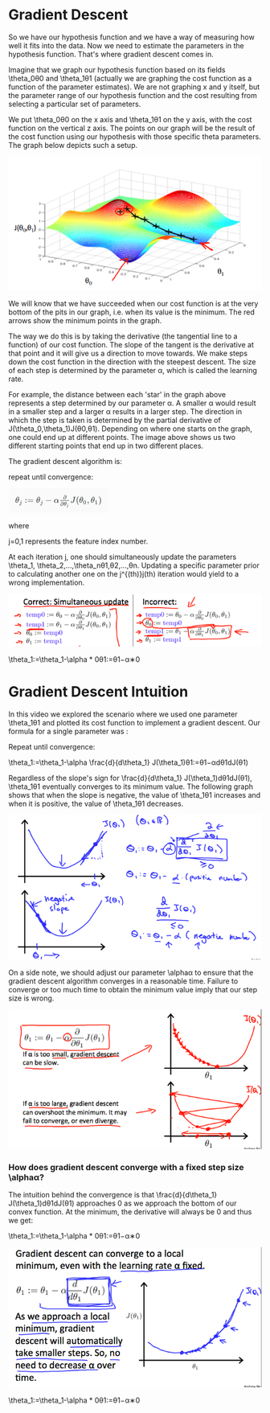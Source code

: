 # Gradient Descent

So we have our hypothesis function and we have a way of measuring how well it fits into the data. Now we need to estimate the parameters in the hypothesis function. That's where gradient descent comes in.

Imagine that we graph our hypothesis function based on its fields \theta_0θ0 and \theta_1θ1 (actually we are graphing the cost function as a function of the parameter estimates). We are not graphing x and y itself, but the parameter range of our hypothesis function and the cost resulting from selecting a particular set of parameters.

We put \theta_0θ0 on the x axis and \theta_1θ1 on the y axis, with the cost function on the vertical z axis. The points on our graph will be the result of the cost function using our hypothesis with those specific theta parameters. The graph below depicts such a setup.

![img](assets/bn9SyaDIEeav5QpTGIv-Pg_0d06dca3d225f3de8b5a4a7e92254153_Screenshot-2016-11-01-23.48.26.png)

We will know that we have succeeded when our cost function is at the very bottom of the pits in our graph, i.e. when its value is the minimum. The red arrows show the minimum points in the graph.

The way we do this is by taking the derivative (the tangential line to a function) of our cost function. The slope of the tangent is the derivative at that point and it will give us a direction to move towards. We make steps down the cost function in the direction with the steepest descent. The size of each step is determined by the parameter α, which is called the learning rate.

For example, the distance between each 'star' in the graph above represents a step determined by our parameter α. A smaller α would result in a smaller step and a larger α results in a larger step. The direction in which the step is taken is determined by the partial derivative of J(\theta_0,\theta_1)J(θ0,θ1). Depending on where one starts on the graph, one could end up at different points. The image above shows us two different starting points that end up in two different places.

The gradient descent algorithm is:

repeat until convergence:

![image-20181225133906692](assets/image-20181225133906692-5716346.png)

where

j=0,1 represents the feature index number.

At each iteration j, one should simultaneously update the parameters \theta_1, \theta_2,...,\theta_nθ1,θ2,...,θn. Updating a specific parameter prior to calculating another one on the j^{(th)}j(th) iteration would yield to a wrong implementation.

![img](assets/yr-D1aDMEeai9RKvXdDYag_627e5ab52d5ff941c0fcc741c2b162a0_Screenshot-2016-11-02-00.19.56.png)

\theta_1:=\theta_1-\alpha * 0θ1:=θ1−α∗0

# Gradient Descent Intuition

In this video we explored the scenario where we used one parameter \theta_1θ1 and plotted its cost function to implement a gradient descent. Our formula for a single parameter was :

Repeat until convergence:

\theta_1:=\theta_1-\alpha \frac{d}{d\theta_1} J(\theta_1)θ1:=θ1−αdθ1dJ(θ1)

Regardless of the slope's sign for \frac{d}{d\theta_1} J(\theta_1)dθ1dJ(θ1), \theta_1θ1 eventually converges to its minimum value. The following graph shows that when the slope is negative, the value of \theta_1θ1 increases and when it is positive, the value of \theta_1θ1 decreases.

![img](assets/SMSIxKGUEeav5QpTGIv-Pg_ad3404010579ac16068105cfdc8e950a_Screenshot-2016-11-03-00.05.06-20181225144418443.png)

On a side note, we should adjust our parameter \alphaα to ensure that the gradient descent algorithm converges in a reasonable time. Failure to converge or too much time to obtain the minimum value imply that our step size is wrong.

![img](assets/UJpiD6GWEeai9RKvXdDYag_3c3ad6625a2a4ec8456f421a2f4daf2e_Screenshot-2016-11-03-00.05.27-20181225144426639.png)

### How does gradient descent converge with a fixed step size \alphaα?

The intuition behind the convergence is that \frac{d}{d\theta_1} J(\theta_1)dθ1dJ(θ1) approaches 0 as we approach the bottom of our convex function. At the minimum, the derivative will always be 0 and thus we get:

\theta_1:=\theta_1-\alpha * 0θ1:=θ1−α∗0

![img](assets/RDcJ-KGXEeaVChLw2Vaaug_cb782d34d272321e88f202940c36afe9_Screenshot-2016-11-03-00.06.00.png)

\theta_1:=\theta_1-\alpha * 0θ1:=θ1−α∗0


